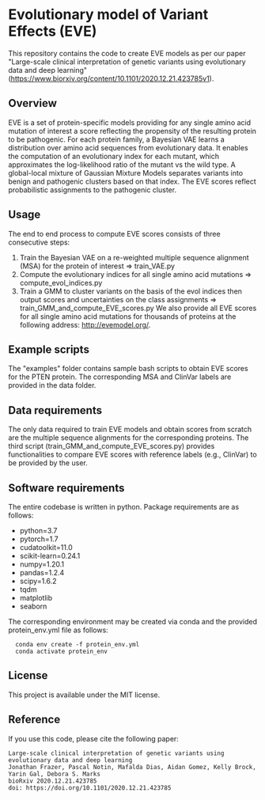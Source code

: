 # Evolutionary model of Variant Effects (EVE)

This repository contains the code to create EVE models as per our paper "Large-scale clinical interpretation of genetic variants using evolutionary data and deep learning" (https://www.biorxiv.org/content/10.1101/2020.12.21.423785v1).

## Overview
EVE is a set of protein-specific models providing for any single amino acid mutation of interest a score reflecting the propensity of the resulting protein to be pathogenic. For each protein family, a Bayesian VAE learns a distribution over amino acid sequences from evolutionary data. It enables the computation of an evolutionary index for each mutant, which approximates the log-likelihood ratio of the mutant vs the wild type. A global-local mixture of Gaussian Mixture Models separates variants into benign and pathogenic clusters based on that index. The EVE scores reflect probabilistic assignments to the pathogenic cluster.

## Usage
The end to end process to compute EVE scores consists of three consecutive steps:
1. Train the Bayesian VAE on a re-weighted multiple sequence alignment (MSA) for the protein of interest => train_VAE.py
2. Compute the evolutionary indices for all single amino acid mutations => compute_evol_indices.py
3. Train a GMM to cluster variants on the basis of the evol indices then output scores and uncertainties on the class assignments => train_GMM_and_compute_EVE_scores.py
We also provide all EVE scores for all single amino acid mutations for thousands of proteins at the following address: http://evemodel.org/.

## Example scripts
The "examples" folder contains sample bash scripts to obtain EVE scores for the PTEN protein.
The corresponding MSA and ClinVar labels are provided in the data folder.

## Data requirements
The only data required to train EVE models and obtain scores from scratch are the multiple sequence alignments for the corresponding proteins. 
The third script (train_GMM_and_compute_EVE_scores.py) provides functionalities to compare EVE scores with reference labels (e.g., ClinVar) to be provided by the user.

## Software requirements
The entire codebase is written in python. Package requirements are as follows:
  - python=3.7
  - pytorch=1.7
  - cudatoolkit=11.0
  - scikit-learn=0.24.1
  - numpy=1.20.1
  - pandas=1.2.4
  - scipy=1.6.2
  - tqdm
  - matplotlib
  - seaborn

The corresponding environment may be created via conda and the provided protein_env.yml file as follows:
```
  conda env create -f protein_env.yml
  conda activate protein_env
```

## License
This project is available under the MIT license.

## Reference
If you use this code, please cite the following paper:
```
Large-scale clinical interpretation of genetic variants using evolutionary data and deep learning
Jonathan Frazer, Pascal Notin, Mafalda Dias, Aidan Gomez, Kelly Brock, Yarin Gal, Debora S. Marks
bioRxiv 2020.12.21.423785
doi: https://doi.org/10.1101/2020.12.21.423785
```